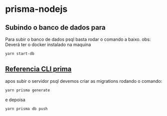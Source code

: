 # prisma-nodejs

## Subindo o banco de dados para
Para subir o banco de dados psql basta rodar o comando a baixo.
obs: Deverá ter o docker instalado na maquina

```md
yarn start-db
```
 ## [Referencia CLI prima](https://www.prisma.io/docs/reference/api-reference/command-reference)


apos subir o servidor psql devemos criar as migrations rodando o comando:
```md
yarn prisma generate
```
e depoisa
```md
yarn prisma db push
```

